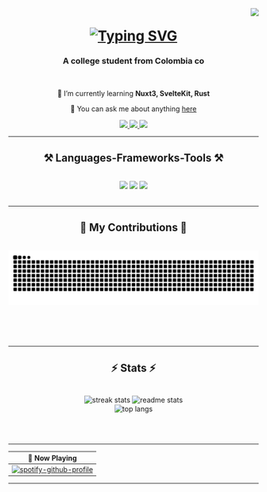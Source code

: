 <img align="right" src="https://visitor-badge.laobi.icu/badge?page_id=MauroGonzalez51.MauroGonzalez51" />

<h1 align="center">
    <a href="https://git.io/typing-svg"><img src="https://readme-typing-svg.herokuapp.com?font=JetBrains+Mono&weight=800&size=35&pause=1000&color=E6E6E6&center=true&vCenter=true&width=500&lines=Hi+There%F0%9F%91%8B;I'm+Mauro+Gonzalez" alt="Typing SVG" /></a>
</h1>

<h3 align="center">A college student from Colombia co</h3>

<br />

<div align="center">
    
 🌱 I’m currently learning **Nuxt3, SvelteKit, Rust**
    
💬 You can ask me about anything [here](https://github.com/MauroGonzalez51/MauroGonzalez51/issues)

</div>

<div align="center"> 
    <a href="mailto:mauroalonso.g.f2004@gmail.com">
        <img src="https://img.shields.io/badge/Gmail-333333?style=for-the-badge&logo=gmail&logoColor=red" />
    </a>  
    <a href="www.linkedin.com/in/mauro-gonzalez-figueroa" target="_blank">
        <img src="https://img.shields.io/badge/LinkedIn-0077B5?style=for-the-badge&logo=linkedin&logoColor=white" />
    </a>  
    <a href="https://www.instagram.com/mauro_gonzalez1307/">
        <img src="https://img.shields.io/badge/Instagram-DAB4AD?style=for-the-badge&logo=instagram" />  
    </a>
</div>

<hr />

<h2 align="center">⚒️ Languages-Frameworks-Tools ⚒️</h2>

<br/>

<div align="center">
    <img src="https://skillicons.dev/icons?i=arch,vscode,neovim,github,tailwind,git,postman,postgres,sqlite,prisma" />
    <img src="https://skillicons.dev/icons?i=html,css,javascript,ts,nuxtjs,nextjs,react,vue,nodejs,graphql" />
    <img src="https://skillicons.dev/icons?i=c,cpp,java,rust,rocket,python,fastapi,django,latex,lua" /><br>
</div>

<br/>
<hr/>

<div align="center">
  <h2>🐍 My Contributions 🐍</h2>
    
  <br>
  
  <img alt="snake eating my contributions" src="https://raw.githubusercontent.com/MauroGonzalez51/MauroGonzalez51/output/github-contribution-grid-snake.svg" />
  
  <br/><br/><br/>
</div>

<hr/>

<h2 align="center">⚡ Stats ⚡</h2>
<br>
<div align=center>
  <img width=390 src="https://github-readme-streak-stats-salesp07.vercel.app/?user=MauroGonzalez51&count_private=true&theme=ayu-mirage&border_radius=10" alt="streak stats"/>
  <img width=390 src="https://github-readme-stats-git-master-maurogonzalez51s-projects.vercel.app/api?username=MauroGonzalez51&count_private=true&show_icons=true&theme=ayu-mirage&rank_icon=github&border_radius=10" alt="readme stats" />
  <br/>
  <img width=325 align="center" src="https://github-readme-stats-git-master-maurogonzalez51s-projects.vercel.app/api/top-langs/?username=MauroGonzalez51&hide=HTML&langs_count=12&layout=compact&theme=ayu-mirage&border_radius=10&size_weight=0.5&count_weight=0.5&exclude_repo=github-readme-stats" alt="top langs" />
</div>

<br/><br/>

<hr/>

<div align="center">
    
| 🎵 Now Playing                                                                                                                    |
| --------------------------------------------------------------------------------------------------------------------------------- |
| [![spotify-github-profile](https://spotify-github-profile.kittinanx.com/api/view?uid=0o7snyihbjd9yq3xm77k5bxgo&cover_image=true&theme=natemoo-re&show_offline=true&background_color=080808&interchange=false&bar_color=53b14f&bar_color_cover=true)](https://spotify-github-profile.kittinanx.com/api/view?uid=0o7snyihbjd9yq3xm77k5bxgo&redirect=true) | 
    
</div>

<hr/>


<br/>






